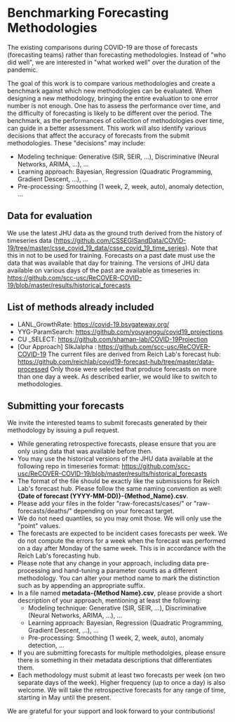 # Benchmarking Forecasting Methodologies
The existing comparisons during COVID-19 are those of forecasts (forecasting teams) rather than forecasting methodologies. Instead of "who did well", we are interested in "what worked well" over the duration of the pandemic.

The goal of this work is to compare various methodologies and create a benchmark against which new methodologies can be evaluated. When designing a new methodology, bringing the entire evaluation to one error number is not enough. One has to assess the performance over time, and the difficulty of forecasting is likely to be different over the period. The benchmark, as the performances of collection of methodologies over time, can guide in a better assessment.
This work will also identify various decisions that affect the accuracy of forecasts from the submit methodologies. These "decisions" may include:
- Modeling technique: Generative (SIR, SEIR, ...), Discriminative (Neural Networks, ARIMA, ...), ...
- Learning approach: Bayesian, Regression (Quadratic Programming, Gradient Descent, ...), ... 
- Pre-processing: Smoothing (1 week, 2, week, auto), anomaly detection, ...

## Data for evaluation
We use the latest JHU data as the ground truth derived from the history of timeseries data (https://github.com/CSSEGISandData/COVID-19/tree/master/csse_covid_19_data/csse_covid_19_time_series).
Note that this in not to be used for training. Forecasts on a past date must use the data that was available that day for training. The versions of JHU data available on various days of the past are available as timeseries in: https://github.com/scc-usc/ReCOVER-COVID-19/blob/master/results/historical_forecasts

## List of methods already included
- LANL_GrowthRate: https://covid-19.bsvgateway.org/
- YYG-ParamSearch: https://github.com/youyanggu/covid19_projections
- CU _SELECT: https://github.com/shaman-lab/COVID-19Projection
- [Our Approach] SIkJalpha : https://github.com/scc-usc/ReCOVER-COVID-19
The current files are derived from Reich Lab's forecast hub: https://github.com/reichlab/covid19-forecast-hub/tree/master/data-processed
Only those were selected that produce forecasts on more than one day a week. As described earlier, we would like to switch to methodologies. 

## Submitting your forecasts
We invite the interested teams to submit forecasts generated by their methodology by issuing a pull request. 
- While generating retrospective forecasts, please ensure that you are only using data that was available before then. 
- You may use the historical versions of the JHU data available at the following repo in timeseries format: https://github.com/scc-usc/ReCOVER-COVID-19/blob/master/results/historical_forecasts
- The format of the file should be exactly like the submissions for Reich Lab's forecast hub. Please follow the same naming convention as well: **{Date of forecast (YYYY-MM-DD)}-{Method_Name}.csv**.
- Please add your files in the folder "raw-forecasts/cases/" or "raw-forecasts/deaths/" depending on your forecast target.
- We do not need quantiles, so you may omit those. We will only use the "point" values.
- The forecasts are expected to be incident cases forecasts per week. We do not compute the errors for a week when the forecast was performed on a day after Monday of the same week. This is in accordance with the Reich Lab's forecasting hub.
- Please note that any change in your approach, including data pre-processing and hand-tuning a parameter counts as a different methodology. You can alter your method name to mark the distinction such as by appending an appropriate suffix.
- In a file named **metadata-{Method Name}.csv**, please provide a short description of your approach, mentioning at least the following:
  - Modeling technique: Generative (SIR, SEIR, ...), Discriminative (Neural Networks, ARIMA, ...), ...
  - Learning approach: Bayesian, Regression (Quadratic Programming, Gradient Descent, ...), ... 
  - Pre-processing: Smoothing (1 week, 2, week, auto), anomaly detection, ...
- If you are submitting forecasts for multiple methodolgies, please ensure there is something in their metadata descriptions that differentiates them.
- Each methodology must submit at least two forecasts per week (on two separate days of the week). Higher frequency (up to once a day) is also welcome. We will take the retrospective forecasts for any range of time, starting in May until the present.

We are grateful for your support and look forward to your contributions!
